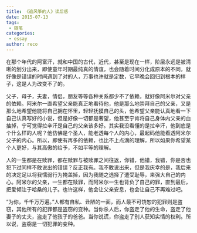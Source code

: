 ```yaml
---
title: 《追风筝的人》读后感
date: 2015-07-13
tags:
 - 随笔    
categories: 
 - essay
author: reco
---
```


在那个年代的阿富汗，就和中国的古代，近代，甚至是现在一样，阶层永远是被清晰的划分出来，即使童年时期最纯真的情谊，也会随着时间分化成原本的不同，就好像是错误的时间遇到了对的人，万事也许就是定数，它早晚会回归到根本的样子，这是人为改变不了的。

父子，母子，夫妻，情侣，朋友等等各种关系都少不了依赖，就好像阿米尔对父亲的依赖。阿米尔一直希望父亲能真正地看待他，他是那么地崇拜自己的父亲，又是那么地希望他能将自己拥在怀里，轻轻抚摸自己的头，他希望父亲能认真地看一下自己认真写好的小说，但是好像一切都是奢望，他甚至宁肯将自己身体内父亲的血抽掉，宁可觉得拉辛汗是自己的父亲该多好。其实我没看懂的是拉辛汗，他到底是个什么样的人呢？他仿佛是个圣人，能老透每个人的内心，最起码他能看透阿米尔父子的内心。所以，即使有再多的依赖，也比不上点滴的理解，所以如果你希望某个人更好，与其高傲的给予，不如平等的理解。

人的一生都是在赎罪，都在赎罪与被赎罪之间往返，你错，他错，我错，你是否也犯下过同样不敢说出的错误？反正我有。我不敢说出来，但是我庆幸的是，我后来的决定足以将我懦弱行为掩盖掉，因为我随之选择了遭受耻辱，来强大自己的内心。阿米尔的父亲，一生都在赎罪，而阿米尔一生也背负了自己的罪，直到最后，把爱倾注于哈桑的儿子。也许这样，他会让父亲安息，也会让自己不再难过吧。

“为你，千千万万遍。”人都有自私、丑陋的一面，而人最不可饶恕的犯罪则是盗窃，其他所有的犯罪都是盗窃的变种。当你杀人后，你盗走了他的生命，盗走了他妻子的丈夫，盗走了他孩子的爸爸。当你说谎，你盗走了别人获知实情的权利。所以说，盗窃是一切犯罪的变种。